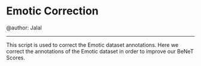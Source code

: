 # Emotic Correction

@author: Jalal
***

This script is used to correct the Emotic dataset annotations.
Here we correct the annotations of the Emotic dataset in order to improve our BeNeT Scores.


